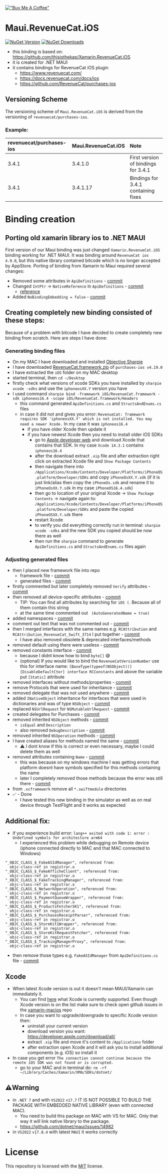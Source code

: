 [!["Buy Me A Coffee"](https://www.buymeacoffee.com/assets/img/custom_images/orange_img.png)](https://www.buymeacoffee.com/kebechet)

# Maui.RevenueCat.iOS
[![NuGet Version](https://img.shields.io/nuget/v/Kebechet.Maui.RevenueCat.iOS)](https://www.nuget.org/packages/Kebechet.Maui.RevenueCat.iOS/)
[![NuGet Downloads](https://img.shields.io/nuget/dt/Kebechet.Maui.RevenueCat.iOS)](https://www.nuget.org/packages/Kebechet.Maui.RevenueCat.iOS/)

- this binding is based on: https://github.com/thisisthekap/Xamarin.RevenueCat.iOS 
- it is created for .NET MAUI
- it contains bindings for RevenueCat iOS plugin
	- https://www.revenuecat.com/
	- https://docs.revenuecat.com/docs/ios
    - https://github.com/RevenueCat/purchases-ios

## Versioning Scheme
The versioning scheme of `Maui.RevenueCat.iOS` is derived from the versioning of `revenuecat/purchases-ios`.

### Example:
| revenuecat/purchases-ios | Maui.RevenueCat.iOS | Note |
|:--|:--|:--|
| 3.4.1 | 3.4.1.0 | First version of bindings for 3.4.1 |
| 3.4.1 | 3.4.1.17 | Bindings for 3.4.1 containing fixes |

# Binding creation

## Porting old xamarin library ios to .NET MAUI
First version of our Maui binding was just changed `Xamarin.RevenueCat.iOS` binding working for .NET MAUI. It was binding around `RevenueCat ios 4.9.0`, but this native library contained bitcode which is no longer accepted by AppStore.
Porting of binding from Xamarin to Maui required several changes:
- Removed some attributes in `ApiDefinitions` - [commit](https://github.com/Kebechet/Maui.RevenueCat.iOS/commit/5796f045bf6d8c591f8c5bc2afbb9535abd97bda)
- Changed `IntPtr` -> `NativeReference` in `ApiDefinitions` - [commit](https://github.com/Kebechet/Maui.RevenueCat.iOS/commit/2adb01ce19f4423588cd1b87a290067fc25c3593)
	- [reference](https://blog.ostebaronen.dk/2023/04/net6.0-migration.html#6-change-intptr-to-nativehandle-on-ios)
- Added `NoBindingEmbedding = false` - [commit](https://github.com/Kebechet/Maui.RevenueCat.iOS/commit/d88e24a8c4f36f1774c42801b482f8276d286b53)

## Creating completely new binding consisted of these steps:
Because of a problem with bitcode I have decided to create completely new binding from scratch. Here are steps I have done:

### Generating binding files
- On my MAC I have downloaded and installed [Objective Sharpie](https://learn.microsoft.com/en-us/xamarin/cross-platform/macios/binding/objective-sharpie/)
- I have downloaded [RevenueCat.framework.zip](https://github.com/RevenueCat/purchases-ios/releases/tag/4.19.0) of `purchases-ios v4.19.0`
- I have extracted the `iOS` folder on my MAC desktop
- started terminal, then `cd ~/Desktop`
- firstly check what versions of xcode SDKs you have installed by `sharpie xcode -sdks` and use the `iphoneosXX.Y` version you have
- I used command `sharpie bind -framework iOS/RevenueCat.framework -sdk iphoneos16.4 -scope iOS/RevenueCat.framework/Headers`
  - this command generated `ApiDefinitions.cs` and `StructsAndEnums.cs` files
  - in case it did not and gives you error: `RevenueCat: framework requires SDK 'iphoneosXX.Y' which is not installed. You may need a newer Xcode.` In my case it was `iphoneos16.4`
	- if you have older Xcode then update it
	- if you have newest Xcode then you need to install older iOS SDKs
	  - go to [Apple developer web](https://developer.apple.com/download/all/) and download Xcode that contains that SDK. In my case `Xcode 14.3.1` contains `iphoneos16.4`
	  - after the download extract `.xip` file and after extraction right click on extracted Xcode file and `Show Package Contents`
	  - then navigate there into `/Applications/Xcode/Contents/Developer/Platforms/iPhoneOS.platform/Developer/SDKs` and copy `iPhoneOsXX.Y.sdk` (if it is just link/alias then copy the `iPhoneOs.sdk` and rename it to `iPhoneOsXX.Y.sdk` in my case `iPhoneOS16.4.sdk`)
	  - then go to location of your original Xcode -> `Show Package Contents` -> navigate again to: `/Applications/Xcode/Contents/Developer/Platforms/iPhoneOS.platform/Developer/SDKs` and paste the copied `iPhoneOSXX.Y.sdk` there
	  - restart Xcode
	  - to verify you did everything correctly run in terminal: `sharpie xcode -sdks` and the new SDK you copied should be now there as well
	  - then run the `sharpie` command to generate  `ApiDefinitions.cs` and `StructsAndEnums.cs` files again

### Adjusting generated files
- then I placed new framework file into repo
  - framework file - [commit](https://github.com/Kebechet/Maui.RevenueCat.iOS/commit/f03da2c2a98c0ae5cae5492a9f9974191aa880d8)
  - generated files - [commit](https://github.com/Kebechet/Maui.RevenueCat.iOS/commit/761d75b3fe01309a54fde1c5a1382d357e2b11d2)
- firstly commented but later completely removed `Verify` attributes - [commit](https://github.com/Kebechet/Maui.RevenueCat.iOS/commit/471e867dccf15124e81bcd9d1943f6599563629f)
- then removed all device-specific attributes - [commit](https://github.com/Kebechet/Maui.RevenueCat.iOS/commit/5aa004565614ba65d19ef3d96724e015f1584b44)
  - TIP: You can find all attributes by searching for `iOS (`. Because all of them contain this string
  - at the same time commented out ` (AutoGeneratedName = true)` 
- added namespaces - [commit](https://github.com/Kebechet/Maui.RevenueCat.iOS/commit/09b545fc5f0f9bf2da8e328aa3b9757d7ed1f3c5)
- comment out text that was not commented out - [commit](https://github.com/Kebechet/Maui.RevenueCat.iOS/commit/bd79684d44e15f46cdd5225678e7bc52bfc746da)
- then I merged interfaces with the same names e.g. `RCAttribution` and `RCAttribution_RevenueCat_Swift_3714` I put together - [commit](https://github.com/Kebechet/Maui.RevenueCat.iOS/commit/43c996de81c8270b9783eadeea09ed557d6f8901)
  - I have also removed obsolete & deprecated interfaces/methods 
- removed default using there were useless - [commit](https://github.com/Kebechet/Maui.RevenueCat.iOS/commit/459fc5d4bf09a4dfaaa6122c841a307f54779915)
- removed constants interface - [commit](https://github.com/Kebechet/Maui.RevenueCat.iOS/commit/f794248fa9a524e83471526b5517d9f1046b8f04)
  - because I didnt know how to bind `byte[]` 😅
  - (optional) If you would like to bind the `RevenueCatVersionNumber` use this for interface name: `[BaseType(typeof(NSObject))] [DisableDefaultCtor] interface RCConstants` and above the variable put `[Static]` attribute
- removed interfaces without methods/properties - [commit](https://github.com/Kebechet/Maui.RevenueCat.iOS/commit/221c593836f6e5dd956466cafe7603585b73b932)
- remove Protocols that were used for inheritance - [commit](https://github.com/Kebechet/Maui.RevenueCat.iOS/commit/b614289e0dbc4edefb4c6c7e024ae1586a6ebf83)
- removed delegate that was not used anywhere - [commit](https://github.com/Kebechet/Maui.RevenueCat.iOS/commit/d408d99423226391f7b37f73791bad7fc4772326)
- added `INativeObject` inheritance for interfaces that were used in dictionaries and was of type `NSObject` - [commit](https://github.com/Kebechet/Maui.RevenueCat.iOS/commit/ea45d9555946887aa814fb470af45f616c89785d)
- replaced `NSUrlRequest` for `NSMutableUrlRequest` - [commit](https://github.com/Kebechet/Maui.RevenueCat.iOS/commit/df1bb5ef23fa7176f3cc4f2b6a4778dea7baa53b)
- created delegates for Purchases - [commit](https://github.com/Kebechet/Maui.RevenueCat.iOS/commit/464d0e3028fea089bdb133bc8575381087f9d294)
- removed inherited `NSObject` methods - [commit](https://github.com/Kebechet/Maui.RevenueCat.iOS/commit/5fd366f5eb58903b1788a3781a9f6d00a470f681)
  - `isEqual` and `Description` 
  - also removed `DebugDescription` - [commit](https://github.com/Kebechet/Maui.RevenueCat.iOS/commit/d3741f1ce23b4b46e1a0184b03baafd1ff715201)
- removed inherited `NSOperation` methods - [commit](https://github.com/Kebechet/Maui.RevenueCat.iOS/commit/1033aaca86e60519ea4b75ed3fe6d65ea3e456c4)
- I have created aliases for methods named the same - [commit](https://github.com/Kebechet/Maui.RevenueCat.iOS/commit/866a0fbbff26b942307c77dd54bd14ac81de572b)
  - ⚠️ I dont know if this is correct or even necessary, maybe I could delete them as well
- removed attributes containing `Name` - [commit](https://github.com/Kebechet/Maui.RevenueCat.iOS/commit/4aa727562d17829c742dcd6c2f51ba3c3cb836ff)
  - this was because on my windows machine I was getting errors that platform doesnt have symbols specified for this methods containing the name
  - later I completely removed those methods because the error was still there - [commit](https://github.com/Kebechet/Maui.RevenueCat.iOS/commit/3fcceeb6ff9d8207a3545f89ddf28639cb3c0f79)
- from `.xcframework` remove all `*.swiftmodule` directories
- ✅ - Done 
  - I have tested this new binding in the simulator as well as on real device through TestFlight and it works as expected
## Additional fix:
  - if you experience build error: `lang++ exited with code 1: error : Undefined symbols for architecture arm64`
    - I experienced this problem while debugging on Remote device (iphone connected directly to MAC and that MAC connected to Windows) 
  ```
  "_OBJC_CLASS_$_FakeASIdManager", referenced from:
    objc-class-ref in registrar.o
"_OBJC_CLASS_$_FakeAfficheClient", referenced from:
    objc-class-ref in registrar.o
"_OBJC_CLASS_$_FakeTrackingManager", referenced from:
    objc-class-ref in registrar.o
"_OBJC_CLASS_$_NetworkOperation", referenced from:
    objc-class-ref in registrar.o
"_OBJC_CLASS_$_PaymentQueueWrapper", referenced from:
    objc-class-ref in registrar.o
"_OBJC_CLASS_$_ProductsFetcherSK1", referenced from:
    objc-class-ref in registrar.o
"_OBJC_CLASS_$_PurchasesReceiptParser", referenced from:
    objc-class-ref in registrar.o
"_OBJC_CLASS_$_StoreKit1Wrapper", referenced from:
    objc-class-ref in registrar.o
"_OBJC_CLASS_$_StoreKitRequestFetcher", referenced from:
    objc-class-ref in registrar.o
"_OBJC_CLASS_$_TrackingManagerProxy", referenced from:
    objc-class-ref in registrar.o

  ```
  - then remove those types e.g. `FakeASIdManager` from `ApiDefinitions.cs` file - [commit](https://github.com/Kebechet/Maui.RevenueCat.iOS/commit/4aa727562d17829c742dcd6c2f51ba3c3cb836ff)

## Xcode
- When latest Xcode version is out it doesn't mean MAUI/Xamarin can immediately it.
  - You can find [here](https://github.com/xamarin/xamarin-macios/wiki) what Xcode is currently supported. Even though Xcode version is on the list make sure to check open github issues in the [xamarin-macios](https://github.com/xamarin/xamarin-macios) repo
  - In case you want to upgrade/downgrade to specific Xcode version then:
    - uninstall your current version
    - download version you want: https://developer.apple.com/download/all/
    - extract `.xip` file and move it's content to `/Applications` folder
    - after extraction open Xcode and it will ask you to install additional components (e.g. iOS) so install it
- In case you get error `The connection cannot continue because the remote iOS SDK was not found or is corrupted.`
  - go to your MAC and in terminal do: `rm -rf ~/Library/Caches/Xamarin/XMA/SDKs/dotnet/`

## ⚠️**Warning**
- in `.NET 7` and with `VS2022` `v17.7` IT IS NOT POSSIBLE TO BUILD THE PACKAGE WITH EMBEDDED NATIVE LIBRARY (even with connected MAC).
  - You need to build this package on MAC with VS for MAC. Only that way it will link native library to the package.
  - https://github.com/dotnet/maui/issues/14982
- in `VS2022` `v17.8.4` with latest `MAUI` it works correctly 

# License
This repository is licensed with the [MIT](LICENSE.txt) license.
